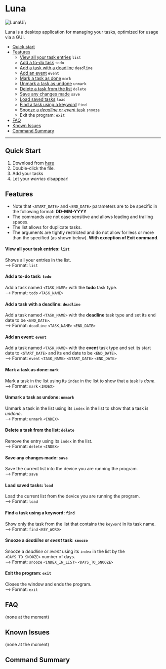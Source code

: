 # Luna
![LunaUi](https://whitesnowx.github.io/ip/Ui.png)\

Luna is a desktop application for managing your tasks, optimized for usage via a GUI.
* [Quick start](https://whitesnowx.github.io/ip/#quick-start)
* [Features](https://whitesnowx.github.io/ip/#features)
  * [View all your task entries](https://whitesnowx.github.io/ip/#add-a-to-do-task-todo) `list`
  * [Add a to-do task](https://whitesnowx.github.io/ip/#add-a-to-do-task-todo) `todo`
  * [Add a task with a deadline](https://whitesnowx.github.io/ip/#add-a-task-with-a-deadline-deadline) `deadline`
  * [Add an event](https://whitesnowx.github.io/ip/#add-an-event-event) `event`
  * [Mark a task as done](https://whitesnowx.github.io/ip/#mark-a-task-as-done-mark) `mark`
  * [Unmark a task as undone](https://whitesnowx.github.io/ip/#unmark-a-task-as-undone-unmark) `unmark`
  * [Delete a task from the list](https://whitesnowx.github.io/ip/#delete-a-task-from-the-list-delete) `delete`
  * [Save any changes made](https://whitesnowx.github.io/ip/#save-any-changes-made-save) `save`
  * [Load saved tasks](https://whitesnowx.github.io/ip/#load-saved-tasks-load) `load`
  * [Find a task using a keyword](https://whitesnowx.github.io/ip/#find-a-task-using-a-keyword-find) `find`
  * [Snooze a _deadline_ or _event_ task](https://whitesnowx.github.io/ip/#snooze-a-deadline-or-event-task-snooze) `snooze`
  * Exit the program: `exit`
* [FAQ](https://whitesnowx.github.io/ip/#faq)
* [Known Issues](https://whitesnowx.github.io/ip/#known-issues)
* [Command Summary](https://whitesnowx.github.io/ip/#command-summary)
-------------------------------------------------------------------------------------------------------------------

## Quick Start
1. Download from [here](https://github.com/whitesnowx/ip/releases/tag/A-Jar2)
2. Double-click the file.
3. Add your tasks
4. Let your _worries_ disappear!

## Features
* Note that `<START_DATE>` and `<END_DATE>` parameters are to be specific in the following format: **DD-MM-YYYY**
* The commands are not case sensitive and allows leading and trailing spaces.
* The list allows for duplicate tasks.
* The arguments are tightly restricted and do not allow for less or more than the specified (as shown below).  **With exception of Exit command**.

#### View all your task entries: `list`
Shows all your entries in the list.\
--> Format: `list`

#### Add a to-do task: `todo`
Add a task named `<TASK_NAME>` with the **todo** task type.\
--> Format: `todo` `<TASK_NAME>` 


#### Add a task with a deadline: `deadline`
Add a task named `<TASK_NAME>` with the **deadline** task type and set its end date to be `<END_DATE>`.\
--> Format: `deadline` `<TASK_NAME>` `<END_DATE>`

#### Add an event: `event`
Add a task named `<TASK_NAME>` with the **event** task type and set its start date to `<START_DATE>` and its end date to be `<END_DATE>`.\
--> Format: `event` `<TASK_NAME>` `<START_DATE>` `<END_DATE>` 

#### Mark a task as done: `mark`
Mark a task in the list using its `index` in the list to show that a task is _done_.\
--> Format: `mark` `<INDEX>` 


#### Unmark a task as undone: `unmark`
Unmark a task in the list using its `index` in the list to show that a task is _undone_.\
--> Format: `unmark` `<INDEX>` 


#### Delete a task from the list: `delete`
Remove the entry using its `index` in the list.\
--> Format: `delete` `<INDEX>` 


#### Save any changes made: `save`
Save the current list into the device you are running the program.\
--> Format: `save` 


#### Load saved tasks: `load`
Load the current list from the device you are running the program.\
--> Format: `load` 


#### Find a task using a keyword: `find`
Show only the task from the list that contains the `keyword` in its task name.\
--> Format: `find` `<KEY_WORD>` 


#### Snooze a _deadline_ or _event_ task: `snooze`
Snooze a _deadline_ or _event_  using its `index` in the list by the `<DAYS_TO_SNOOZE>` number of days.\
--> Format: `snooze` `<INDEX_IN_LIST>` `<DAYS_TO_SNOOZE>` 


#### Exit the program: `exit`
Closes the window and ends the program.\
--> Format: `exit` 


## FAQ
(none at the moment)

## Known Issues
(none at the moment)

## Command Summary
